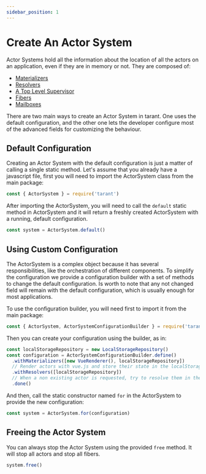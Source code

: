 ```yaml
---
sidebar_position: 1
---
```


# Create An Actor System

Actor Systems hold all the information about the location of all the actors on an application, even if they are
in memory or not. They are composed of:

* [Materializers](/docs/components/materializers)
* [Resolvers](/docs/components/resolvers)
* [A Top Level Supervisor](/docs/components/supervisors)
* [Fibers](/docs/components/fibers)
* [Mailboxes](/docs/components/mailboxes)

There are two main ways to create an Actor System in tarant. One uses the default configuration, and the other
one lets the developer configure most of the advanced fields for customizing the behaviour.

## Default Configuration

Creating an Actor System with the default configuration is just a matter of calling a single static method. Let's assume
that you already have a javascript file, first you will need to import the ActorSystem class from the main package:

```js
const { ActorSystem } = require('tarant')
```

After importing the ActorSystem, you will need to call the `default` static method in ActorSystem and it will return a freshly
created ActorSystem with a running, default configuration.

```js
const system = ActorSystem.default()
```

## Using Custom Configuration

The ActorSystem is a complex object because it has several responsibilities, like the orchestration of different components.
To simplify the configuration we provide a configuration builder with a set of methods to change the default configuration.
Is worth to note that any not changed field will remain with the default configuration, which is usually enough for most
applications.

To use the configuration builder, you will need first to import it from the main package:

```js
const { ActorSystem, ActorSystemConfigurationBuilder } = require('tarant')
```

Then you can create your configuration using the builder, as in:

```js
const localStorageRepository = new LocalStorageRepository()
const configuration = ActorSystemConfigurationBuilder.define()
  .withMaterializers([new VueRenderer(), localStorageRepository]) 
  // Render actors with vue.js and store their state in the localStorage of the browser
  .withResolvers([localStorageRepository])
  // When a non existing actor is requested, try to resolve them in the localStorage of the browser
  .done()
```

And then, call the static constructor named `for` in the ActorSystem to provide the new configuration:

```js
const system = ActorSystem.for(configuration)
```

## Freeing the Actor System

You can always stop the Actor System using the provided `free` method. It will stop all actors and stop all fibers.

```js
system.free()
```
